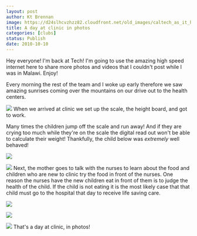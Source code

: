 ```yaml
---
layout: post
author: Kt Brennan
image: https://d24slhcvzhzz82.cloudfront.net/old_images/caltech_as_it_happens/6a0105349b8251970b01348808e890970c.jpg
title: A day at clinic in photos
categories: [clubs]
status: Publish
date: 2010-10-10
---
```


Hey everyone!
I'm back at Tech! I'm going to use the amazing high speed internet here to share more photos and videos that I couldn't post while I was in Malawi. Enjoy!

Every morning the rest of the team and I woke up early therefore we saw amazing sunrises coming over the mountains on our drive out to the health centers.


![](https://d24slhcvzhzz82.cloudfront.net/old_images/caltech_as_it_happens/6a0105349b8251970b0133f4e92aee970b.jpg)
When we arrived at clinic we set up the scale, the height board, and got to work.

Many times the children jump off the scale and run away! And if they are crying too much while they're on the scale the digital read out won't be able to calculate their weight! Thankfully, the child below was *extremely* well behaved!


![](https://d24slhcvzhzz82.cloudfront.net/old_images/caltech_as_it_happens/6a0105349b8251970b0133f4e92fbb970b.jpg)

![](https://d24slhcvzhzz82.cloudfront.net/old_images/caltech_as_it_happens/6a0105349b8251970b01348808f87d970c.jpg)
Next, the mother goes to talk with the nurses to learn about the food and children who are new to clinic try the food in front of the nurses. One reason the nurses have the new children eat in front of them is to judge the health of the child. If the child is not eating it is the most likely case that that child must go to the hospital that day to receive life saving care.


![](https://d24slhcvzhzz82.cloudfront.net/old_images/caltech_as_it_happens/6a0105349b8251970b0133f4e93aa7970b.jpg)

![](https://d24slhcvzhzz82.cloudfront.net/old_images/caltech_as_it_happens/6a0105349b8251970b0133f4e93bbe970b.jpg)

![](https://d24slhcvzhzz82.cloudfront.net/old_images/caltech_as_it_happens/6a0105349b8251970b0134880904ee970c.jpg)
That's a day at clinic, in photos!
